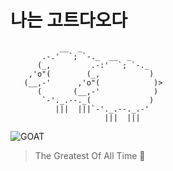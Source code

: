 # 나는 고트다오다

```
           __  _
       .-.'  `; `-._  __  _
      (_,         .-:'  `; `-._
    ,'o"(        (_,           )
   (__,-'      ,'o"(            )>
      (       (__,-'            )
       `-'._.--._(             )
          |||  |||`-'._.--._.-'
                     |||  |||
```

![GOAT](https://media.giphy.com/media/v1.Y2lkPTc5MGI3NjExYzM5NmMxZjBiZWM4ZmU3ZjM5ZjI5Y2JlZGRhM2QyZDYzOTY4ZjU0ZiZlcD12MV9pbnRlcm5hbF9naWZzX2dpZklkJmN0PWc/RLVHPJJv7jzW0/giphy.gif)

> The Greatest Of All Time 🐐